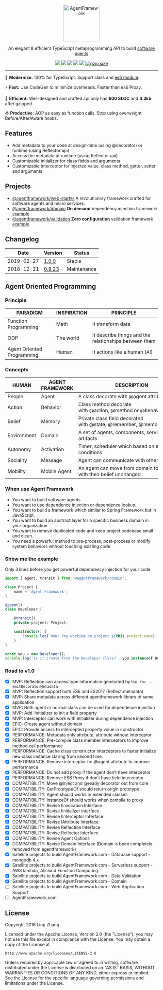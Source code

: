 <p align="center">
  <a href="https://github.com/agentframework/agentframework">
    <img alt="AgentFramework" src="https://avatars2.githubusercontent.com/u/22611350?s=400&v=4" width="120">
  </a>
</p>

<p align="center">
An elegant & efficient TypeScript metaprogramming API to build <a target="_blank" href="https://en.wikipedia.org/wiki/Agent-oriented_programming">software agents</a>
</p>

<p align="center">
  <a href="https://travis-ci.org/agentframework/agentframework"><img src="https://travis-ci.org/agentframework/agentframework.svg?branch=main"></a>
  <a href="https://coveralls.io/github/agentframework/agentframework"><img src="https://coveralls.io/repos/github/agentframework/agentframework/badge.svg?branch=master"></a>
  <a href="https://www.codacy.com/app/agentframework/agentframework"><img src="https://app.codacy.com/project/badge/Grade/5101dc6abfd04608b7f61636245dab05"></a>
  <a href="https://bundlephobia.com/result?p=agentframework"><img src="https://img.shields.io/bundlephobia/minzip/agentframework.svg"></a>
  <a href="https://snyk.io/test/npm/agentframework"><img src="https://snyk.io/test/npm/agentframework/badge.svg"></a>
  <a href="https://npmjs.com/package/agentframework"><img src="https://img.shields.io/npm/dm/agentframework.svg" alt="gzip size"></a>
</p>

---

:lollipop: **Modernize:** 100% for TypeScript. Support class and [es6 module](https://unpkg.com/agentframework/).

:zap: **Fast:** Use CodeGen to minimize overheads. Faster than es6 Proxy.

:dart: **Efficient:** Well-designed and crafted api only has **600 SLOC** and **4.3kb** after gzipped.

:recycle: **Productive:** AOP as easy as function calls. Stop using overweight Before/After/Aware hooks.

## Features

-   Add metadata to your code at design-time (using @decorator) or runtime (using Reflector api)
-   Access the metadata at runtime (using Reflector api)
-   Customizable initializer for class fields and arguments
-   Customizable interceptor for injected value, class method, getter, setter and arguments

## Projects

-   [@agentframework/web-starter](https://github.com/agentframework/web-starter) A revolutionary framework crafted for software agents and micro services.
-   [@agentframework/domain](https://github.com/agentframework/domain) **On demand** dependency injection framework [example](https://github.com/agentframework/domain-example)
-   [@agentframework/validation](https://github.com/agentframework/validation) **Zero configuration** validation framework [example](https://github.com/agentframework/validation-example)

## Changelog

| Date       | Version                                          | Status  |
| ---------- | ------------------------------------------------ | ------- |
| 2019-02-27 | [1.0.0](doc/changelogs/CHANGELOG_1.0.x.md)       | Stable  |
| 2018-12-21 | [0.9.23](doc/changelogs/CHANGELOG_0.9.x.md)      | Maintenance  |

## Agent Oriented Programming

### Principle

| PARADIGM                   | INSPIRATION | PRINCIPLE                                             |
| -------------------------- | ----------- | ----------------------------------------------------- |
| Function Programming       | Math        | It transform data                                     |
| OOP                        | The world   | It describe things and the relationships between them |
| Agent Oriented Programming | Human       | It actions like a human (AI)                          |

### Concepts

| HUMAN       | AGENT FRAMEWORK | DESCRIPTION                                                             |
| ----------- | --------------- | ----------------------------------------------------------------------- |
| People      | Agent           | A class decorate with @agent attribute                                  |
| Action      | Behavior        | Class method decorate with @action, @method or @behavior attribute      |
| Belief      | Memory          | Private class field decorated with @state, @remember, @memory attribute |
| Environment | Domain          | A set of agents, components, services, artifacts                        |
| Autonomy    | Activation      | Timer, scheduler which based on environment conditions                  |
| Sociality   | Message         | Agent can communicate with other agent                                  |
| Mobility    | Mobile Agent    | An agent can move from domain to domain with their belief unchanged     |

### When use Agent Framework

-   You want to build software agents.
-   You want to use dependence injection or dependence lookup.
-   You want to build a framework which similar to Spring Framework but in JavaScript.
-   You want to build an abstract layer for a specific business domain in your organization.
-   You want to remove duplicated code and keep project codebase small and clean.
-   You need a powerful method to pre-process, post-process or modify system behaviors without touching existing code.

### Show me the example

Only 3 lines before you get powerful dependency injection for your code

```typescript
import { agent, transit } from '@agentframework/domain';

class Project {
	name = 'Agent Framework';
}

@agent()
class Developer {

	@transit()
	private project: Project;

	constructor() {
		console.log(`WOW! You working on project ${this.project.name}!`);
	}
}

const you = new Developer();
console.log('Is it create from the Developer class?', you instanceof Developer);
```

### Road to v1.0

-   [x] MVP: Reflection can access type information generated by tsc. `tsc --emitDecoratorMetadata`
-   [x] MVP: Reflection support both ES6 and ES2017 (Reflect.metadata)
-   [x] MVP: Share metadata across different agentframework library of same application
-   [x] MVP: Both agent or normal class can be used for dependence injection
-   [x] MVP: Add IInitializer to init a field property
-   [x] MVP: Interceptor can work with Initializer during dependence injection
-   [x] EPIC: Create agent without domain
-   [x] EPIC: Provide access to intercepted property value in constructor
-   [x] PERFORMANCE: Metadata only attribute, attribute without interceptor
-   [x] PERFORMANCE: Pre-compile class member interceptors to improve method call performance
-   [x] PERFORMANCE: Cache class constructor interceptors to faster initialize new class instance staring from second time.
-   [x] PERFORMANCE: Remove interceptor for @agent attribute to improve performance
-   [x] PERFORMANCE: Do not add proxy if the agent don't have interceptor
-   [x] PERFORMANCE: Remove ES6 Proxy if don't have field interceptor
-   [x] COMPATIBILITY: Move @inject and @ready decorator out from core
-   [x] COMPATIBILITY: GetPrototypeOf should return origin prototype
-   [x] COMPATIBILITY: Agent should works in extended classes
-   [x] COMPATIBILITY: instanceOf should works when compile to proxy
-   [x] COMPATIBILITY: Revise IInvocation Interface
-   [x] COMPATIBILITY: Revise IInitializer Interface
-   [x] COMPATIBILITY: Revise IInterceptor Interface
-   [x] COMPATIBILITY: Revise IAttribute Interface
-   [x] COMPATIBILITY: Revise Reflection Interface
-   [x] COMPATIBILITY: Revise Reflector Interface
-   [x] COMPATIBILITY: Revise Agent Options
-   [x] COMPATIBILITY: Revise Domain Interface (Domain is been completely removed from agentframework)
-   [x] Satellite projects to build AgentFramework.com - Database support - mongodb 4.x
-   [x] Satellite projects to build AgentFramework.com - Serverless support - AWS lambda, Alicloud Function Computing
-   [x] Satellite projects to build AgentFramework.com - Data Validation
-   [x] Satellite projects to build AgentFramework.com - Domain
-   [ ] Satellite projects to build AgentFramework.com - Web Application Support
-   [ ] AgentFramework.com

## License

Copyright 2016 Ling Zhang

Licensed under the Apache License, Version 2.0 (the "License");
you may not use this file except in compliance with the License.
You may obtain a copy of the License at

    http://www.apache.org/licenses/LICENSE-2.0

Unless required by applicable law or agreed to in writing, software
distributed under the License is distributed on an "AS IS" BASIS,
WITHOUT WARRANTIES OR CONDITIONS OF ANY KIND, either express or implied.
See the License for the specific language governing permissions and
limitations under the License.
